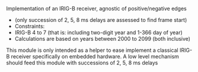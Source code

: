 Implementation of an IRIG-B receiver, agnostic of positive/negative edges
 * (only succession of 2, 5, 8 ms delays are assessed to find frame start)
 * Constraints:
 *  IRIG-B 4 to 7 (that is: including two-digit year and 1-366 day of year)
 *  Calculations are based on years between 2000 to 2099 (both inclusive)

This module is only intended as a helper to ease implement a classical IRIG-B receiver
specifically on embedded hardware. A low level mechanism should feed this module
with successions of 2, 5, 8 ms delays
